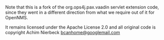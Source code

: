 Note that this is a fork of the org.ops4j.pax.vaadin
servlet extension code, since they went in a different
direction from what we require out of it for OpenNMS.

It remains licensed under the Apache License 2.0 and
all original code is copyright
Achim Nierbeck <bcanhome@googlemail.com>